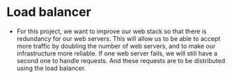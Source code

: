 # Load balancer

- For this project, we want to improve our web stack so that there is redundancy for our web servers. This will allow us to be able to accept more traffic by doubling the number of web servers, and to make our infrastructure more reliable. If one web server fails, we will still have a second one to handle requests. And  these requests are to be distributed using the load balancer.
